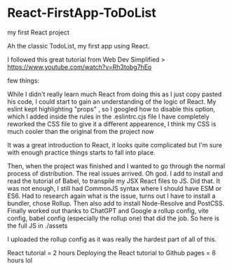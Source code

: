 # React-FirstApp-ToDoList
my first React project


Ah the classic TodoList, my first app using React.

I followed this great tutorial from Web Dev Simplified > https://www.youtube.com/watch?v=Rh3tobg7hEo

few things: 

While I didn't really learn much React from doing this as I just copy pasted his code, I could start to gain an understanding of the logic of React. 
My eslint kept highlighting "props" , so I googled how to disable this option, which I added inside the rules in the .eslintrc.cjs file
I have completely reworked the CSS file to give it a different appearence, I think my CSS is much cooler than the original from the project now

It was a great introduction to React, it looks quite complicated but I'm sure with enough practice things starts to fall into place. 

Then, when the project was finished and I wanted to go through the normal process of distribution. The real issues arrived. Oh god. 
I add to install and read the tutorial of Babel, to transpile my JSX React files to JS. 
Did that. 
It was not enough, I still had CommonJS syntax where I should have ESM or ES6.
Had to research again what is the issue, turns out I have to install a bundler, chose Rollup. 
Then also add to install Node-Resolve and PostCSS.
Finally worked out thanks to ChatGPT and Google a rollup config, vite config, babel config (especially the rollup one) that did the job. So here is the full JS in ./assets

I uploaded the rollup config as it was really the hardest part of all of this.

React tutorial = 2 hours
Deploying the React tutorial to Github pages = 8 hours 
lol 
